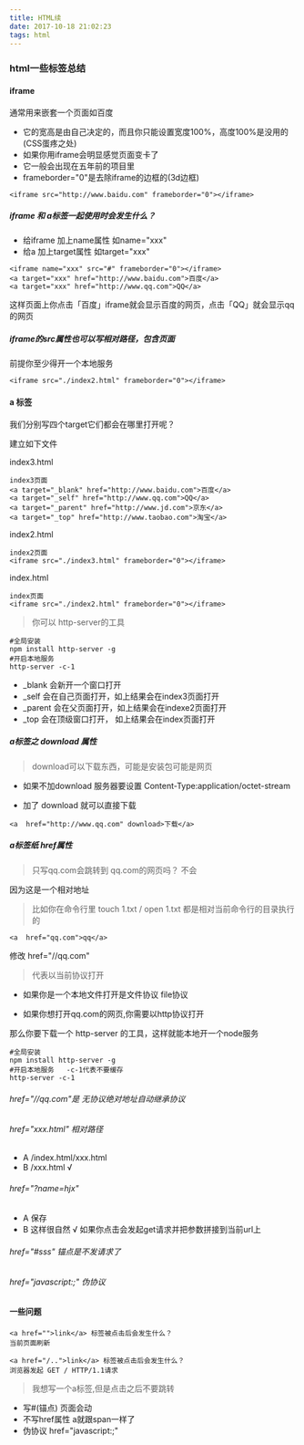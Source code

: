 ```yaml
---
title: HTML续
date: 2017-10-18 21:02:23
tags: html
---
```



### html一些标签总结

#### iframe

通常用来嵌套一个页面如百度

- 它的宽高是由自己决定的，而且你只能设置宽度100%，高度100%是没用的(CSS蛋疼之处)
- 如果你用iframe会明显感觉页面变卡了
- 它一般会出现在五年前的项目里
- frameborder="0"是去除iframe的边框的(3d边框)

```
<iframe src="http://www.baidu.com" frameborder="0"></iframe>
```

##### iframe 和 a标签一起使用时会发生什么？

- 给iframe 加上name属性  如name="xxx"
- 给a 加上target属性    如target="xxx"

```
<iframe name="xxx" src="#" frameborder="0"></iframe>
<a target="xxx" href="http://www.baidu.com">百度</a>
<a target="xxx" href="http://www.qq.com">QQ</a>
```

这样页面上你点击「百度」iframe就会显示百度的网页，点击「QQ」就会显示qq的网页

##### iframe的src属性也可以写相对路径，包含页面

前提你至少得开一个本地服务

```
<iframe src="./index2.html" frameborder="0"></iframe>
```

#### a 标签

我们分别写四个target它们都会在哪里打开呢？

建立如下文件 

index3.html

```
index3页面
<a target="_blank" href="http://www.baidu.com">百度</a>
<a target="_self" href="http://www.qq.com">QQ</a>
<a target="_parent" href="http://www.jd.com">京东</a>
<a target="_top" href="http://www.taobao.com">淘宝</a>
```

index2.html

```
index2页面
<iframe src="./index3.html" frameborder="0"></iframe>
```

index.html

```
index页面
<iframe src="./index2.html" frameborder="0"></iframe>
```

> 你可以 http-server的工具 

```
#全局安装
npm install http-server -g  
#开启本地服务 
http-server -c-1 
```

- _blank 会新开一个窗口打开
- _self 会在自己页面打开，如上结果会在index3页面打开
- _parent 会在父页面打开，如上结果会在indexe2页面打开
- _top 会在顶级窗口打开， 如上结果会在index页面打开

##### a标签之 download 属性

> download可以下载东西，可能是安装包可能是网页

- 如果不加download 
服务器要设置 Content-Type:application/octet-stream

- 加了 download 就可以直接下载

```
<a  href="http://www.qq.com" download>下载</a>
```

##### a标签纸 href属性

> 只写qq.com会跳转到 qq.com的网页吗？  不会

因为这是一个相对地址

> 比如你在命令行里  touch 1.txt / open 1.txt 都是相对当前命令行的目录执行的

```
<a  href="qq.com">qq</a>
```

修改 href="//qq.com"

> 代表以当前协议打开

- 如果你是一个本地文件打开是文件协议 file协议

- 如果你想打开qq.com的网页,你需要以http协议打开

那么你要下载一个 http-server 的工具，这样就能本地开一个node服务

```
#全局安装
npm install http-server -g  
#开启本地服务   -c-1代表不要缓存
http-server -c-1 
```

###### href="//qq.com"是 无协议绝对地址自动继承协议

###### href="xxx.html" 相对路径

- A /index.html/xxx.html
- B /xxx.html √

###### href="?name=hjx"

- A 保存
- B 这样很自然 √  如果你点击会发起get请求并把参数拼接到当前url上

###### href="#sss" 锚点是不发请求了

###### href="javascript:;" 伪协议

#### 一些问题

```
<a href="">link</a> 标签被点击后会发生什么？
当前页面刷新

<a href="/..">link</a> 标签被点击后会发生什么？
浏览器发起 GET / HTTP/1.1请求

```



> 我想写一个a标签,但是点击之后不要跳转

- 写#(锚点) 页面会动
- 不写href属性 a就跟span一样了
- 伪协议 href="javascript:;"





